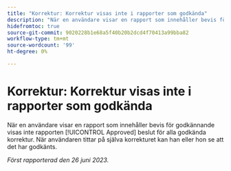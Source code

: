 ```yaml
---
title: "Korrektur: Korrektur visas inte i rapporter som godkända"
description: "När en användare visar en rapport som innehåller bevis för godkännande visar rapporten inte det godkända beslutet för alla godkända korrektur. När användaren tittar på själva beviset kan han eller hon se att det har godkänts."
hidefromtoc: true
source-git-commit: 9020228b1e68a5f40b20b2dcd4f70413a99bba82
workflow-type: tm+mt
source-wordcount: '99'
ht-degree: 0%

---
```



# Korrektur: Korrektur visas inte i rapporter som godkända

När en användare visar en rapport som innehåller bevis för godkännande visas inte rapporten [!UICONTROL Approved] beslut för alla godkända korrektur. När användaren tittar på själva korrekturet kan han eller hon se att det har godkänts.

_Först rapporterad den 26 juni 2023._
